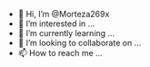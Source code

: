 - 👋 Hi, I’m @Morteza269x
- 👀 I’m interested in ...
- 🌱 I’m currently learning ...
- 💞️ I’m looking to collaborate on ...
- 📫 How to reach me ...

<!---
Morteza269x/Morteza269x is a ✨ special ✨ repository because its `README.md` (this file) appears on your GitHub profile.
You can click the Preview link to take a look at your changes.
--->
